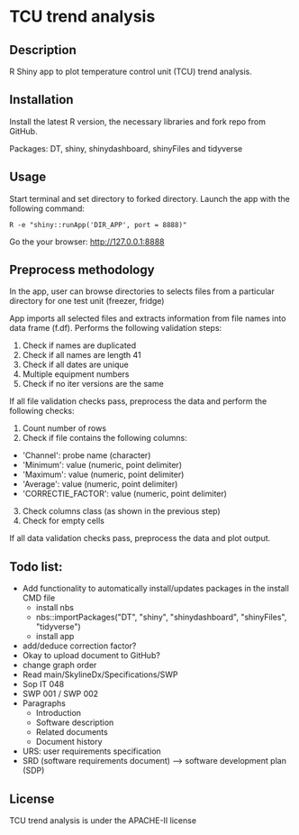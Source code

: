 # TCU trend analysis

## Description
R Shiny app to plot temperature control unit (TCU) trend analysis.

## Installation

Install the latest R version, the necessary libraries and fork repo from GitHub.

Packages: DT, shiny, shinydashboard, shinyFiles and tidyverse

## Usage
Start terminal and set directory to forked directory. Launch the app with the following command:

`R -e "shiny::runApp('DIR_APP', port = 8888)"`

Go the your browser: http://127.0.0.1:8888

## Preprocess methodology

In the app, user can browse directories to selects files from a particular directory for one test unit (freezer, fridge)

App imports all selected files  and extracts information from file names into data frame (f.df). Performs the following validation steps:

1. Check if names are duplicated
2. Check if all names are length 41
3. Check if all dates are unique
4. Multiple equipment numbers
5. Check if no iter versions are the same

If all file validation checks pass, preprocess the data and perform the following checks:

1. Count number of rows
2. Check if file contains the following columns:
  - 'Channel': probe name (character)
  - 'Minimum': value (numeric, point delimiter)
  - 'Maximum': value (numeric, point delimiter)
  - 'Average': value (numeric, point delimiter)
  - 'CORRECTIE_FACTOR': value (numeric, point delimiter)
3. Check columns class (as shown in the previous step)
4. Check for empty cells

If all data validation checks pass, preprocess the data and plot output.

## Todo list:
- Add functionality to automatically install/updates packages in the install CMD file
  - install nbs
  - nbs::importPackages("DT", "shiny", "shinydashboard", "shinyFiles", "tidyverse")
  - install app
- add/deduce correction factor?
- Okay to upload document to GitHub?
- change graph order
- Read main/SkylineDx/Specifications/SWP
- Sop IT 048
- SWP 001 / SWP 002
- Paragraphs
  - Introduction
  - Software description
  - Related documents
  - Document history
- URS: user requirements specification
- SRD (software requirements document) --> software development plan (SDP)

## License
TCU trend analysis is under the APACHE-II license
